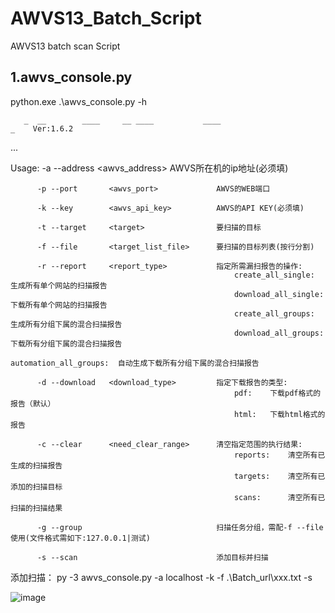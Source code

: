 # AWVS13_Batch_Script
AWVS13 batch scan Script

## 1.awvs_console.py

python.exe .\awvs_console.py -h

       _  __        ____     __ ____           ____                            _    Ver:1.6.2
...

   Usage:
          -a --address    <awvs_address>          AWVS所在机的ip地址(必须填)
          
          -p --port       <awvs_port>             AWVS的WEB端口
          
          -k --key        <awvs_api_key>          AWVS的API KEY(必须填)
          
          -t --target     <target>                要扫描的目标
          
          -f --file       <target_list_file>      要扫描的目标列表(按行分割)
          
          -r --report     <report_type>           指定所需漏扫报告的操作:
                                                      create_all_single:      生成所有单个网站的扫描报告
                                                      download_all_single:    下载所有单个网站的扫描报告
                                                      create_all_groups:      生成所有分组下属的混合扫描报告
                                                      download_all_groups:    下载所有分组下属的混合扫描报告
                                                      automation_all_groups:  自动生成下载所有分组下属的混合扫描报告
                                                      
          -d --download   <download_type>         指定下载报告的类型:
                                                      pdf:    下载pdf格式的报告（默认）
                                                      html:   下载html格式的报告
                                                      
          -c --clear      <need_clear_range>      清空指定范围的执行结果:
                                                      reports:    清空所有已生成的扫描报告
                                                      targets:    清空所有已添加的扫描目标
                                                      scans:      清空所有已扫描的扫描结果
                                                      
          -g --group                              扫描任务分组，需配-f --file使用(文件格式需如下:127.0.0.1|测试)
          
          -s --scan                               添加目标并扫描

添加扫描：
py -3 awvs_console.py -a localhost -k <api-key>  -f .\Batch_url\xxx.txt -s

![image](https://user-images.githubusercontent.com/43526141/119246328-49679f80-bbb3-11eb-86ea-34b1029abe6d.png)
